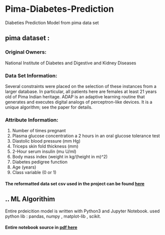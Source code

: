 # Pima-Diabetes-Prediction
Diabeties Prediction Model from pima data set

## pima dataset :
### Original Owners: 
National Institute of Diabetes and Digestive and Kidney Diseases 

### Data Set Information:
Several constraints were placed on the selection of these instances from a larger database. In particular, all patients here are females at least 21 years old of Pima Indian heritage. ADAP is an adaptive learning routine that generates and executes digital analogs of perceptron-like devices. It is a unique algorithm; see the paper for details.


### Attribute Information:
1. Number of times pregnant 
2. Plasma glucose concentration a 2 hours in an oral glucose tolerance test 
3. Diastolic blood pressure (mm Hg) 
4. Triceps skin fold thickness (mm) 
5. 2-Hour serum insulin (mu U/ml) 
6. Body mass index (weight in kg/(height in m)^2) 
7. Diabetes pedigree function 
8. Age (years) 
9. Class variable (0 or 1)

#### The reformatted data set csv used in the project can be found <a href="https://github.com/DevSurya/Pima-Diabetes-Prediction/tree/master/data/Adam-DAngelo">here</a>

## .. ML Algorithim
Entire prdeicition model is written with Python3 and Jupyter Notebook.
used python lib : pandas, numpy , matplot-lib , scikit.

#### Entire notebook source in [pdf here](https://github.com/DevSurya/Pima-Diabetes-Prediction/blob/master/Resources/Pima_Indian_Diabetes_Prediction.pdf)
